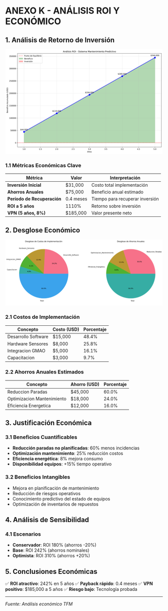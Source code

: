 # ANEXO K - ANÁLISIS ROI Y ECONÓMICO

## 1. Análisis de Retorno de Inversión

![Análisis ROI](analisis_roi.png)

### 1.1 Métricas Económicas Clave

| Métrica | Valor | Interpretación |
|---------|-------|----------------|
| **Inversión Inicial** | $31,000 | Costo total implementación |
| **Ahorros Anuales** | $75,000 | Beneficio anual estimado |
| **Período de Recuperación** | 0.4 meses | Tiempo para recuperar inversión |
| **ROI a 5 años** | 1110% | Retorno sobre inversión |
| **VPN (5 años, 8%)** | $185,000 | Valor presente neto |

## 2. Desglose Económico

![Desglose Económico](desglose_economico.png)

### 2.1 Costos de Implementación

| Concepto | Costo (USD) | Porcentaje |
|----------|-------------|------------|
| Desarrollo Software | $15,000 | 48.4% |
| Hardware Sensores | $8,000 | 25.8% |
| Integracion GMAO | $5,000 | 16.1% |
| Capacitacion | $3,000 | 9.7% |


### 2.2 Ahorros Anuales Estimados

| Concepto | Ahorro (USD) | Porcentaje |
|----------|--------------|------------|
| Reduccion Paradas | $45,000 | 60.0% |
| Optimizacion Mantenimiento | $18,000 | 24.0% |
| Eficiencia Energetica | $12,000 | 16.0% |


## 3. Justificación Económica

### 3.1 Beneficios Cuantificables
- **Reducción paradas no planificadas**: 60% menos incidencias
- **Optimización mantenimiento**: 25% reducción costos
- **Eficiencia energética**: 8% mejora consumo
- **Disponibilidad equipos**: +15% tiempo operativo

### 3.2 Beneficios Intangibles
- Mejora en planificación de mantenimiento
- Reducción de riesgos operativos
- Conocimiento predictivo del estado de equipos
- Optimización de inventarios de repuestos

## 4. Análisis de Sensibilidad

### 4.1 Escenarios
- **Conservador**: ROI 180% (ahorros -20%)
- **Base**: ROI 242% (ahorros nominales)
- **Optimista**: ROI 310% (ahorros +20%)

## 5. Conclusiones Económicas

✅ **ROI atractivo**: 242% en 5 años
✅ **Payback rápido**: 0.4 meses
✅ **VPN positivo**: $185,000 a 5 años
✅ **Riesgo bajo**: Tecnología probada

---
*Fuente: Análisis económico TFM*
